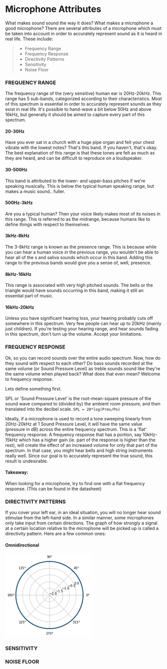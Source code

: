 # Microphone Attributes

What makes sound sound the way it does? What makes a microphone a good microphone? There are several attributes of a microphone which must be taken into account in order to accurately represent sound as it is heard in real life. These include: 
>- Frequency Range
>- Frequency Response
>- Directivity Patterns
>- Sensitivity
>- Noise Floor

### FREQUENCY RANGE
The frequency range of the (very sensitive) human ear is 20Hz-20kHz. This range has 5 sub-bands, categorized according to their characteristics. Most of this spectrum is essential in order to accurately represent sounds as they exist in real life. It's possible to hand-wave a bit below 50Hz and above 16kHz, but generally it should be aimed to capture every part of this spectrum.

#### 20-30Hz
Have you ever sat in a church with a huge pipe organ and felt your chest vibrate with the lowest notes? That's this band. If you haven't, that's okay. The best explanation of this range is that these tones are felt as much as they are heard, and can be difficult to reproduce on a loudspeaker. 

#### 30-500Hz
This band is attributed to the lower- and upper-bass pitches if we're speaking musically. This is below the typical human speaking range, but makes a music sound.. fuller.

#### 500Hz-3kHz
Are you a typical human? Then your voice likely makes most of its noises in this range. This is referred to as the midrange, because humans like to define things with respect to themselves. 

#### 3kHz-8kHz
The 3-8kHz range is known as the presence range. This is because while you can hear a human voice in the previous range, you wouldn't be able to hear all of the s and saliva sounds which occur in this band. Adding this range to the previous bands would give you a sense of, well, presence. 

#### 8kHz-16kHz
This range is associated with very high pitched sounds. The bells or the triangle would have sounds occurring in this band, making it still an essential part of music. 

#### 16kHz-20kHz
Unless you have significant hearing loss, your hearing probably cuts off somewhere in this spectrum. Very few people can hear up to 20kHz (mainly just children). If you're testing your hearing range, and hear sounds fading in this spectrum, don't turn up the volume. Accept your limitations.

### FREQUENCY RESPONSE
Ok, so you can record sounds over the entire audio spectrum. Now, how do they sound with respect to each other? Do bass sounds recorded at the same volume (or Sound Pressure Level) as treble sounds sound like they're the same volume when played back? What does that even mean? Welcome to frequency response. 

Lets define something first.

SPL or 'Sound Pressure Level' is the root-mean-square pressure of the sound wave compared to (divided by) the ambient room pressure, and then translated into the decibel scale. 
`SPL = 20*log(Prms/Po)`

Ideally, if a microphone is used to record a tone sweeping linearly from 20Hz-20kHz at 1 Sound Pressure Level, it will have the same value (pressure in dB) across the entire frequency spectrum. This is a 'flat' frequency response. A frequency response that has a portion, say 10kHz-15kHz which has a higher gain (ie. part of the response is higher than the rest), will create the effect of an increased volume for only that part of the spectrum. In that case, you might hear bells and high string instruments really well. Since our goal is to accurately represent the true sound, this result is undesirable.

#### Takeaway: 
When looking for a microphone, try to find one with a flat frequency response. (This can be found in the datasheet)

### DIRECTIVITY PATTERNS
If you cover your left ear, in an ideal situation, you will no longer hear sound stimulae from the left-hand side. In a similar manner, some microphones only take input from certain directions. The graph of how strongly a signal at a certain location relative to the microphone will be picked up is called a directivity pattern. Here are a few common ones:

#### Omnidirectional
![Polar Pattern: Omnidirectional](https://github.com/avlepage/DIYMic/blob/master/Microphone%20Attributes/Omni%20Polar%20Pattern.png "Omni Polar Pattern.png")





### SENSITIVITY

### NOISE FLOOR
